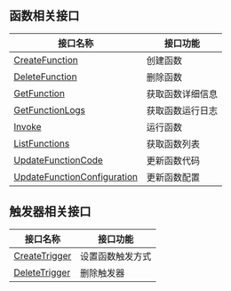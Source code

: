 ## 函数相关接口

| 接口名称 | 接口功能 |
|---------|---------|
| [CreateFunction](https://cloud.tencent.com/document/api/583/18586) | 创建函数 |
| [DeleteFunction](https://cloud.tencent.com/document/api/583/18585) | 删除函数 |
| [GetFunction](https://cloud.tencent.com/document/api/583/18584) | 获取函数详细信息 |
| [GetFunctionLogs](https://cloud.tencent.com/document/api/583/18583) | 获取函数运行日志 |
| [Invoke](https://cloud.tencent.com/document/api/583/17243) | 运行函数 |
| [ListFunctions](https://cloud.tencent.com/document/api/583/18582) | 获取函数列表 |
| [UpdateFunctionCode](https://cloud.tencent.com/document/api/583/18581) | 更新函数代码 |
| [UpdateFunctionConfiguration](https://cloud.tencent.com/document/api/583/18580) | 更新函数配置 |

## 触发器相关接口

| 接口名称 | 接口功能 |
|---------|---------|
| [CreateTrigger](https://cloud.tencent.com/document/api/583/18589) | 设置函数触发方式 |
| [DeleteTrigger](https://cloud.tencent.com/document/api/583/18588) | 删除触发器 |

